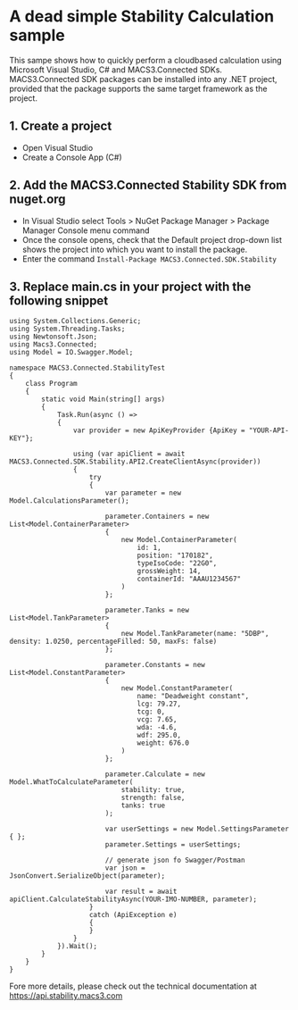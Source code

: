 # A dead simple Stability Calculation sample
This sampe shows how to quickly perform a cloudbased calculation using Microsoft Visual Studio, C# and MACS3.Connected SDKs. MACS3.Connected SDK packages can be installed into any .NET project, provided that the package supports the same target framework as the project.

## 1. Create a project
* Open Visual Studio
* Create a Console App (C#)

## 2. Add the MACS3.Connected Stability SDK from nuget.org
* In Visual Studio select Tools > NuGet Package Manager > Package Manager Console menu command
* Once the console opens, check that the Default project drop-down list shows the project into which you want to install the package.
* Enter the command ```Install-Package MACS3.Connected.SDK.Stability```

## 3. Replace main.cs in your project with the following snippet
```
using System.Collections.Generic;
using System.Threading.Tasks;
using Newtonsoft.Json;
using Macs3.Connected;
using Model = IO.Swagger.Model;

namespace MACS3.Connected.StabilityTest
{
    class Program
    {
        static void Main(string[] args)
        {
            Task.Run(async () =>
            {
                var provider = new ApiKeyProvider {ApiKey = "YOUR-API-KEY"};

                using (var apiClient = await MACS3.Connected.SDK.Stability.API2.CreateClientAsync(provider))
                {
                    try
                    {
                        var parameter = new Model.CalculationsParameter();

                        parameter.Containers = new List<Model.ContainerParameter>
                        {
                            new Model.ContainerParameter(
                                id: 1,
                                position: "170182",
                                typeIsoCode: "22G0",
                                grossWeight: 14,
                                containerId: "AAAU1234567"
                            )
                        };

                        parameter.Tanks = new List<Model.TankParameter>
                        {
                            new Model.TankParameter(name: "5DBP", density: 1.0250, percentageFilled: 50, maxFs: false)
                        };

                        parameter.Constants = new List<Model.ConstantParameter>
                        {
                            new Model.ConstantParameter(
                                name: "Deadweight constant",
                                lcg: 79.27,
                                tcg: 0,
                                vcg: 7.65,
                                wda: -4.6,
                                wdf: 295.0,
                                weight: 676.0
                            )
                        };

                        parameter.Calculate = new Model.WhatToCalculateParameter(
                            stability: true,
                            strength: false,
                            tanks: true
                        );

                        var userSettings = new Model.SettingsParameter { };
                        parameter.Settings = userSettings;
                        
                        // generate json fo Swagger/Postman
                        var json = JsonConvert.SerializeObject(parameter);
                        
                        var result = await apiClient.CalculateStabilityAsync(YOUR-IMO-NUMBER, parameter);
                    }
                    catch (ApiException e)
                    {
                    }
                }
            }).Wait();
        }
    }
}
```

Fore more details, please check out the technical documentation at https://api.stability.macs3.com
